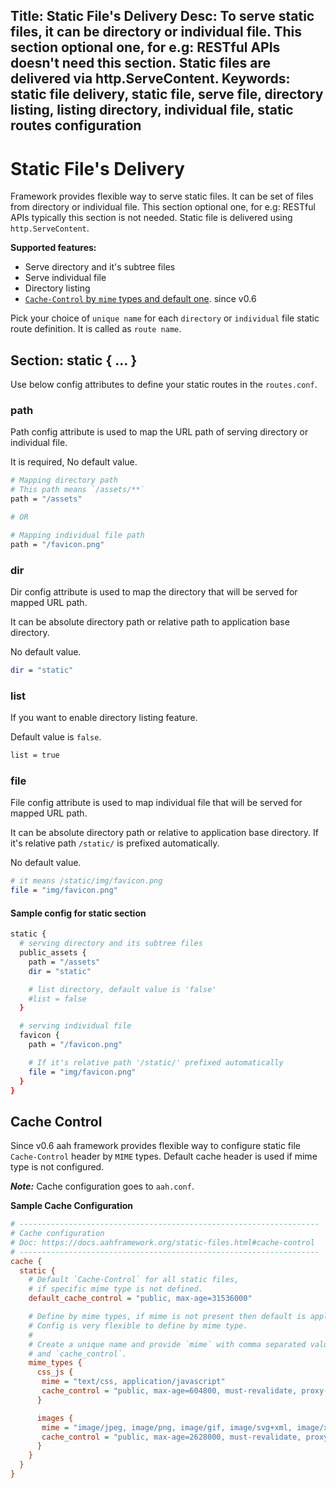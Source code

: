 Title: Static File's Delivery
Desc: To serve static files, it can be directory or individual file. This section optional one, for e.g: RESTful APIs doesn't need this section. Static files are delivered via http.ServeContent.
Keywords: static file delivery, static file, serve file, directory listing, listing directory, individual file, static routes configuration
---
# Static File's Delivery

Framework provides flexible way to serve static files. It can be set of files from directory or individual file. This section optional one, for e.g: RESTful APIs typically this section is not needed. Static file is delivered using `http.ServeContent`.

**Supported features:**

  * Serve directory and it's subtree files
  * Serve individual file
  * Directory listing
  * [`Cache-Control` by `mime` types and default one](#cache-control). <span class="badge lb-xs">since v0.6</span>

Pick your choice of `unique name` for each `directory` or `individual` file static route definition. It is called as `route name`.

## Section: static { ... }

Use below config attributes to define your static routes in the `routes.conf`.

### path
Path config attribute is used to map the URL path of serving directory or individual file.

It is required, No default value.
```bash
# Mapping directory path
# This path means `/assets/**`
path = "/assets"

# OR

# Mapping individual file path
path = "/favicon.png"
```

### dir
Dir config attribute is used to map the directory that will be served for mapped URL path.

It can be absolute directory path or relative path to application base directory.

No default value.
```bash
dir = "static"
```

### list
If you want to enable directory listing feature.

Default value is `false`.
```bash
list = true
```

### file
File config attribute is used to map individual file that will be served for mapped URL path.

It can be absolute directory path or relative to application base directory. If it's relative path `/static/` is prefixed automatically.

No default value.
```bash
# it means /static/img/favicon.png
file = "img/favicon.png"
```

#### Sample config for static section
```bash
static {
  # serving directory and its subtree files
  public_assets {
    path = "/assets"
    dir = "static"

    # list directory, default value is 'false'
    #list = false
  }

  # serving individual file
  favicon {
    path = "/favicon.png"

    # If it's relative path '/static/' prefixed automatically
    file = "img/favicon.png"
  }
}
```

## Cache Control

<span class="badge lb-sm">Since v0.6</span> aah framework provides flexible way to configure static file `Cache-Control` header by `MIME` types. Default cache header is used if mime type is not configured.

_**Note:**_ Cache configuration goes to `aah.conf`.

**Sample Cache Configuration**

```ini
# -------------------------------------------------------------------
# Cache configuration
# Doc: https://docs.aahframework.org/static-files.html#cache-control
# -------------------------------------------------------------------
cache {
  static {
    # Default `Cache-Control` for all static files,
    # if specific mime type is not defined.
    default_cache_control = "public, max-age=31536000"

    # Define by mime types, if mime is not present then default is applied.
    # Config is very flexible to define by mime type.
    #
    # Create a unique name and provide `mime` with comma separated value
    # and `cache_control`.
    mime_types {
      css_js {
       mime = "text/css, application/javascript"
       cache_control = "public, max-age=604800, must-revalidate, proxy-revalidate"
      }

      images {
       mime = "image/jpeg, image/png, image/gif, image/svg+xml, image/x-icon"
       cache_control = "public, max-age=2628000, must-revalidate, proxy-revalidate"
      }
    }
  }
}
```
